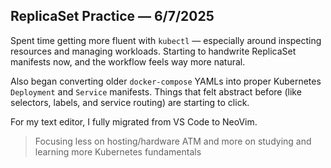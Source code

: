 ## ReplicaSet Practice — 6/7/2025

Spent time getting more fluent with `kubectl` — especially around inspecting resources and managing workloads. Starting to handwrite ReplicaSet manifests now, and the workflow feels way more natural.

Also began converting older `docker-compose` YAMLs into proper Kubernetes `Deployment` and `Service` manifests. Things that felt abstract before (like selectors, labels, and service routing) are starting to click.

For my text editor, I fully migrated from VS Code to NeoVim.

> Focusing less on hosting/hardware ATM and more on studying and learning more Kubernetes fundamentals 
